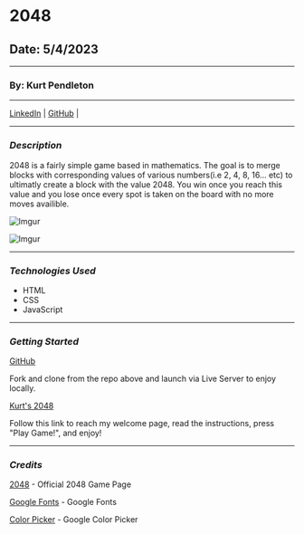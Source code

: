 # 2048

## Date: 5/4/2023

---

### By: Kurt Pendleton

---

[LinkedIn](https://www.linkedin.com/in/kurt-pendleton-20b936269/) | [GitHub](https://github.com/kujo8p) |

---

### _Description_

2048 is a fairly simple game based in mathematics. The goal is to merge blocks with corresponding values of various numbers(i.e 2, 4, 8, 16... etc) to ultimatly create a block with the value 2048. You win once you reach this value and you lose once every spot is taken on the board with no more moves availible.

![Imgur](https://i.imgur.com/BEygaDKm.png)

![Imgur](https://i.imgur.com/viRV23vm.png)

---

### _Technologies Used_

- HTML
- CSS
- JavaScript

---

### _Getting Started_

[GitHub](https://github.com/kujo8p/2048)

Fork and clone from the repo above and launch via Live Server to enjoy locally.

[Kurt's 2048](http://127.0.0.1:5500/index.html)

Follow this link to reach my welcome page, read the instructions, press "Play Game!", and enjoy!

---

### _Credits_

[2048](https://play2048.co/) - Official 2048 Game Page

[Google Fonts](https://fonts.google.com/) - Google Fonts

[Color Picker](https://g.co/kgs/LKFJHF) - Google Color Picker
